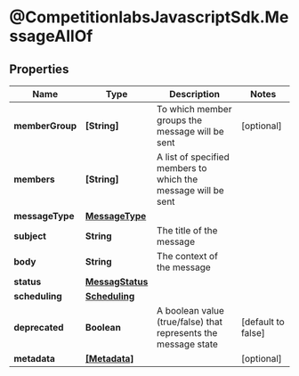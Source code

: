# @CompetitionlabsJavascriptSdk.MessageAllOf

## Properties

Name | Type | Description | Notes
------------ | ------------- | ------------- | -------------
**memberGroup** | **[String]** | To which member groups the message will be sent | [optional] 
**members** | **[String]** | A list of specified members to which the message will be sent | 
**messageType** | [**MessageType**](docs/MessageType.md) |  | 
**subject** | **String** | The title of the message | 
**body** | **String** | The context of the message | 
**status** | [**MessagStatus**](docs/MessagStatus.md) |  | 
**scheduling** | [**Scheduling**](docs/Scheduling.md) |  | 
**deprecated** | **Boolean** | A boolean value (true/false) that represents the message state | [default to false]
**metadata** | [**[Metadata]**](docs/Metadata.md) |  | [optional] 



